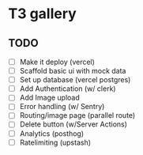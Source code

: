 # T3 gallery
## TODO
- [ ] Make it deploy (vercel)
- [ ] Scaffold basic ui with mock data
- [ ] Set up database (vercel postgres)
- [ ] Add Authentication (w/ clerk)
- [ ] Add Image upload
- [ ] Error handling (w/ Sentry)
- [ ] Routing/image page (parallel route)
- [ ] Delete button (w/Server Actions)
- [ ] Analytics (posthog)
- [ ] Ratelimiting (upstash)